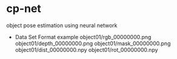# cp-net
object pose estimation using neural network

- Data Set Format
  example   object01/rgb_00000000.png
            object01/depth_00000000.png
            object01/mask_00000000.png
            object01/dist_00000000.npy
            object01/rot_00000000.npy
